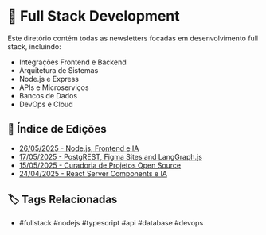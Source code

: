 # 🔄 Full Stack Development

Este diretório contém todas as newsletters focadas em desenvolvimento full stack, incluindo:

- Integrações Frontend e Backend
- Arquitetura de Sistemas
- Node.js e Express
- APIs e Microserviços
- Bancos de Dados
- DevOps e Cloud

## 📑 Índice de Edições
- [26/05/2025 - Node.js, Frontend e IA](newsletter-linkedin-26-05-2025.md)
- [17/05/2025 - PostgREST, Figma Sites and LangGraph.js](newsletter-linkedin-17-05-2025.md)
- [15/05/2025 - Curadoria de Projetos Open Source](newsletter-linkedin-15-05-2025.md)
- [24/04/2025 - React Server Components e IA](newsletter-linkedin-24-04-2025.md)

## 🏷️ Tags Relacionadas
- #fullstack #nodejs #typescript #api #database #devops
